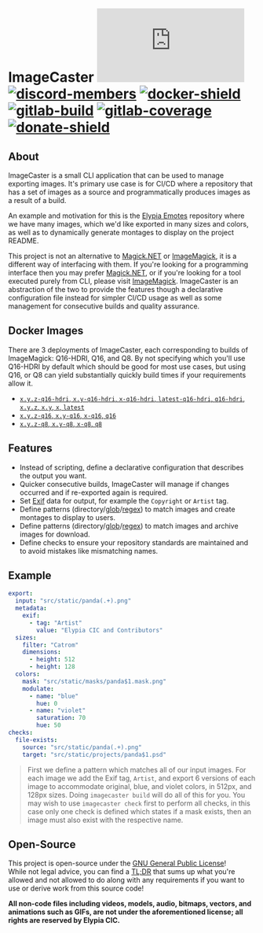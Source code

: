 # ImageCaster [![matrix-members]][matrix] [![discord-members]][discord] [![docker-shield]][docker] [![gitlab-build]][gitlab] [![gitlab-coverage]][gitlab] [![donate-shield]][elypia-donate]
## About
ImageCaster is a small CLI application that can be used to manage
exporting images. It's primary use case is for CI/CD where a
repository that has a set of images as a source and programmatically
produces images as a result of a build.

An example and motivation for this is the [Elypia Emotes] repository
where we have many images, which we'd like exported in many
sizes and colors, as well as to dynamically generate montages to
display on the project README.

This project is not an alternative to [Magick.NET] or [ImageMagick], it
is a different way of interfacing with them. If you're looking for a
programming interface then you may prefer [Magick.NET], or if you're
looking for a tool executed purely from CLI, please visit [ImageMagick].
ImageCaster is an abstraction of the two to provide the features though
a declarative configuration file instead for simpler CI/CD usage as
well as some management for consecutive builds and quality assurance.

## Docker Images
There are 3 deployments of ImageCaster, each corresponding to builds of
ImageMagick: Q16-HDRI, Q16, and Q8. By not specifying which you'll use
Q16-HDRI by default which should be good for most use cases, but using
Q16, or Q8 can yield substantially quickly build times if your
requirements allow it.

* [`x.y.z-q16-hdri`, `x.y-q16-hdri`, `x-q16-hdri`, `latest-q16-hdri`, `q16-hdri`, `x.y.z`, `x.y`, `x`, `latest`][q16-hdri]
* [`x.y.z-q16`, `x.y-q16`, `x-q16`, `q16`][q16]
* [`x.y.z-q8`, `x.y-q8`, `x-q8`, `q8`][q8]

## Features
* Instead of scripting, define a declarative configuration that
describes the output you want.
* Quicker consecutive builds, ImageCaster will manage if changes
occurred and if re-exported again is required.
* Set [Exif] data for output, for example the `Copyright` or `Artist`
tag.
* Define patterns (directory/[glob]/[regex]) to match images and create
montages to display to users.
* Define patterns (directory/[glob]/[regex]) to match images and
archive images for download.
* Define checks to ensure your repository standards are maintained and
to avoid mistakes like mismatching names.

## Example
```yml
export:
  input: "src/static/panda(.+).png"
  metadata:
    exif:
      - tag: "Artist"
        value: "Elypia CIC and Contributors"
  sizes:
    filter: "Catrom"
    dimensions:
      - height: 512
      - height: 128
  colors:
    mask: "src/static/masks/panda$1.mask.png"
    modulate:
      - name: "blue"
        hue: 0
      - name: "violet"
        saturation: 70
        hue: 50
checks:
  file-exists:
    source: "src/static/panda(.+).png"
    target: "src/static/projects/panda$1.psd"
```
> First we define a pattern which matches all of our input images. For
> each image we add the Exif tag, `Artist`, and export 6 versions of
> each image to accommodate original, blue, and violet colors, in 512px,
> and 128px sizes. Doing `imagecaster build` will do all of this for
> you. You may wish to use `imagecaster check` first to perform all 
> checks, in this case only one check is defined which states if a mask
> exists, then an image must also exist with the respective name.

## Open-Source
This project is open-source under the [GNU General Public License]!  
While not legal advice, you can find a [TL;DR] that sums up what
you're allowed and not allowed to do along with any requirements if you
want to use or derive work from this source code!  

**All non-code files including videos, models, audio, bitmaps, vectors, and 
animations such as GIFs, are not under the aforementioned license; all rights
are reserved by Elypia CIC.** 

[q16-hdri]: ./Dockerfile "Dockerfile for Q16-HDRI Builds"
[q16]: ./DockerfileQ16 "Dockerfile for Q16 Builds"
[q8]: ./DockerfileQ8 "Dockerfile for Q8 Builds"

[matrix]: https://matrix.to/#/+elypia:matrix.org "Matrix Invite"
[discord]: https://discordapp.com/invite/hprGMaM "Discord Invite"
[docker]: https://hub.docker.com/r/elypia/imagecaster "ImageCaster on Docker"
[gitlab]: https://gitlab.com/Elypia/imagecaster/commits/master "Repository on GitLab"
[elypia-donate]: https://elypia.org/donate "Donate to Elypia"
[Elypia Emotes]: https://gitlab.com/Elypia/elypia-emotes "Elypia Emotes"
[Magick.NET]: https://github.com/dlemstra/Magick.NET "Magick.NET on GitHub"
[ImageMagick]: https://github.com/ImageMagick "ImageMagick on GitHub"
[Exif]: https://en.wikipedia.org/wiki/Exif "Exif on Wikipedia"
[glob]: https://en.wikipedia.org/wiki/Glob_(programming) "Glob on Wikipedia"
[regex]: https://en.wikipedia.org/wiki/Regular_expression "Regular Expression on Wikipedia"
[GNU General Public License]: https://www.gnu.org/licenses/gpl-3.0.en.html "AGPL"
[TL;DR]: https://tldrlegal.com/license/gnu-general-public-license-v3-(gpl-3) "TL;DR of AGPL"

[matrix-members]: https://img.shields.io/matrix/elypia-general:matrix.org?logo=matrix "Matrix Shield"
[discord-members]: https://discordapp.com/api/guilds/184657525990359041/widget.png "Discord Shield"
[docker-shield]: https://img.shields.io/docker/pulls/elypia/imagecaster?logo=docker "Docker Shield"
[gitlab-build]: https://gitlab.com/Elypia/imagecaster/badges/master/pipeline.svg "GitLab Build Shield"
[gitlab-coverage]: https://gitlab.com/Elypia/imagecaster/badges/master/coverage.svg "GitLab Coverage Shield"
[donate-shield]: https://img.shields.io/badge/Elypia-Donate-blueviolet "Donate Shield"
